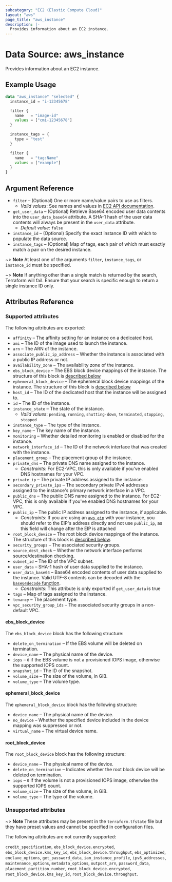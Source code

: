 ```yaml
---
subcategory: "EC2 (Elastic Compute Cloud)"
layout: "aws"
page_title: "aws_instance"
description: |-
  Provides information about an EC2 instance.
---
```


[base64decode-function]: https://www.terraform.io/docs/configuration/functions/base64decode.html
[describe-instances]: https://docs.cloud.croc.ru/en/api/ec2/instances/DescribeInstances.html

# Data Source: aws_instance

Provides information about an EC2 instance.

## Example Usage

```terraform
data "aws_instance" "selected" {
  instance_id = "i-12345678"

  filter {
    name   = "image-id"
    values = ["cmi-12345678"]
  }

  instance_tags = {
    type = "test"
  }

  filter {
    name   = "tag:Name"
    values = ["example"]
  }
}
```

## Argument Reference

* `filter` – (Optional) One or more name/value pairs to use as filters.
    * _Valid values_: See names and values in [EC2 API documentation][describe-instances].
* `get_user_data` – (Optional) Retrieve Base64 encoded user data contents into the `user_data_base64` attribute.
  A SHA-1 hash of the user data contents will always be present in the `user_data` attribute.
    * _Default value_: `false`
* `instance_id` – (Optional) Specify the exact instance ID with which to populate the data source.
* `instance_tags` – (Optional) Map of tags, each pair of which must exactly match a pair on the desired instance.

~> **Note** At least one of the arguments `filter`, `instance_tags`, or `instance_id` must be specified.

~> **Note** If anything other than a single match is returned by the search,
Terraform will fail. Ensure that your search is specific enough to return
a single instance ID only.

## Attributes Reference

### Supported attributes

The following attributes are exported:

* `affinity` – The affinity setting for an instance on a dedicated host.
* `ami` – The ID of the image used to launch the instance.
* `arn` – The ARN of the instance.
* `associate_public_ip_address` – Whether the instance is associated with a public IP address or not.
* `availability_zone` – The availability zone of the instance.
* `ebs_block_device` – The EBS block device mappings of the instance.
  The structure of this block is [described below](#ebs_block_device)
* `ephemeral_block_device` – The ephemeral block device mappings of the instance.
  The structure of this block is [described below](#ephemeral_block_device)
* `host_id` – The ID of the dedicated host that the instance will be assigned to.
* `id` – The ID of the instance.
* `instance_state` – The state of the instance.
    * _Valid values_: `pending`, `running`, `shutting-down`, `terminated`, `stopping`, `stopped`
* `instance_type` – The type of the instance.
* `key_name` – The key name of the instance.
* `monitoring` – Whether detailed monitoring is enabled or disabled for the instance.
* `network_interface_id` – The ID of the network interface that was created with the instance.
* `placement_group` – The placement group of the instance.
* `private_dns` – The private DNS name assigned to the instance.
    * _Constraints_: For EC2-VPC, this is only available if you've enabled DNS hostnames for your VPC.
* `private_ip` – The private IP address assigned to the instance.
* `secondary_private_ips` – The secondary private IPv4 addresses assigned to the instance's primary network interface in a VPC.
* `public_dns` – The public DNS name assigned to the instance. For EC2-VPC, this is only available if you've enabled DNS hostnames for your VPC.
* `public_ip` – The public IP address assigned to the instance, if applicable.
    * _Constraints_: If you are using an [`aws_eip`](../resources/eip.md) with your instance, you should refer to the EIP's address directly and not use `public_ip`, as this field will change after the EIP is attached
* `root_block_device` – The root block device mappings of the instance.
  The structure of this block is [described below](#root_block_device).
* `security_groups` – The associated security groups.
* `source_dest_check` – Whether the network interface performs source/destination checking.
* `subnet_id` – The ID of the VPC subnet.
* `user_data` – SHA-1 hash of user data supplied to the instance.
* `user_data_base64` – Base64 encoded contents of user data supplied to the instance. Valid UTF-8 contents can be decoded with the [`base64decode` function][base64decode-function].
    * _Constraints_: This attribute is only exported if `get_user_data` is true
* `tags` – Map of tags assigned to the instance.
* `tenancy` – The placement type.
* `vpc_security_group_ids` – The associated security groups in a non-default VPC.

#### ebs_block_device

The `ebs_block_device` block has the following structure:

* `delete_on_termination` – If the EBS volume will be deleted on termination.
* `device_name` – The physical name of the device.
* `iops` – `0` if the EBS volume is not a provisioned IOPS image, otherwise the supported IOPS count.
* `snapshot_id` – The ID of the snapshot.
* `volume_size` – The size of the volume, in GiB.
* `volume_type` – The volume type.

#### ephemeral_block_device

The `ephemeral_block_device` block has the following structure:

* `device_name` – The physical name of the device.
* `no_device` – Whether the specified device included in the device mapping was suppressed or not.
* `virtual_name` – The virtual device name.

#### root_block_device

The `root_block_device` block has the following structure:

* `device_name` – The physical name of the device.
* `delete_on_termination` – Indicates whether the root block device will be deleted on termination.
* `iops` – `0` if the volume is not a provisioned IOPS image, otherwise the supported IOPS count.
* `volume_size` – The size of the volume, in GiB.
* `volume_type` – The type of the volume.

### Unsupported attributes

~> **Note** These attributes may be present in the `terraform.tfstate` file but they have preset values and cannot be specified in configuration files.

The following attributes are not currently supported:

`credit_specification`, `ebs_block_device.encrypted`, `ebs_block_device.kms_key_id`, `ebs_block_device.throughput`, `ebs_optimized`, `enclave_options`, `get_password_data`, `iam_instance_profile`, `ipv6_addresses`, `maintenance_options`, `metadata_options`, `outpost_arn`, `password_data`, `placement_partition_number`, `root_block_device.encrypted`, `root_block_device.kms_key_id`, `root_block_device.throughput`.
